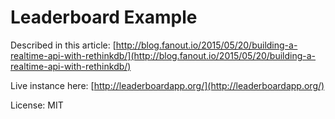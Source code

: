 Leaderboard Example
===================

Described in this article: [http://blog.fanout.io/2015/05/20/building-a-realtime-api-with-rethinkdb/](http://blog.fanout.io/2015/05/20/building-a-realtime-api-with-rethinkdb/)

Live instance here: [http://leaderboardapp.org/](http://leaderboardapp.org/)

License: MIT
